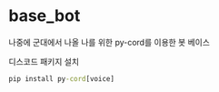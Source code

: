 # base_bot
나중에 군대에서 나올 나를 위한 py-cord를 이용한 봇 베이스


디스코드 패키지 설치
```cmd
pip install py-cord[voice]
```

